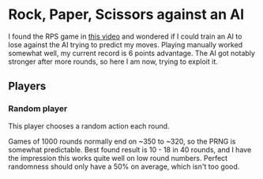 # Rock, Paper, Scissors against an AI
I found the RPS game in [this video](https://www.youtube.com/watch?v=FDXf1XxCXAk) and wondered if I could train an AI to lose against the AI trying to predict my moves.
Playing manually worked somewhat well, my current record is 6 points advantage.
The AI got notably stronger after more rounds, so here I am now, trying to exploit it.

## Players
### Random player
This player chooses a random action each round.

Games of 1000 rounds normally end on ~350 to ~320, so the PRNG is somewhat predictable.
Best found result is 10 - 18 in 40 rounds, and I have the impression this works quite well on low round numbers.
Perfect randomness should only have a 50% on average, which isn't too good.
